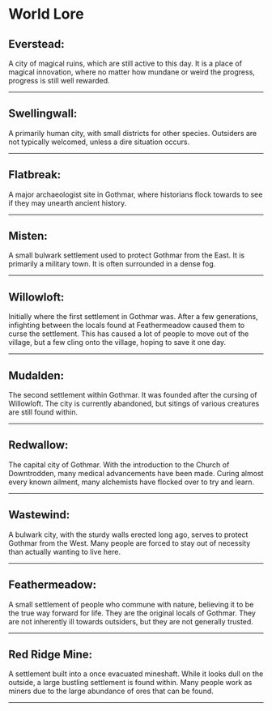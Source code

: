 # World Lore

## Everstead:
A city of magical ruins, which are still active to this day. It is a place of magical innovation, where no matter how mundane or weird the progress, progress is still well rewarded. 

---

## Swellingwall:
A primarily human city, with small districts for other species. Outsiders are not typically welcomed, unless a dire situation occurs.

---

## Flatbreak:
A major archaeologist site in Gothmar, where historians flock towards to see if they may unearth ancient history.

---

## Misten:
A small bulwark settlement used to protect Gothmar from the East. It is primarily a military town. It is often surrounded in a dense fog.

---

## Willowloft:
Initially where the first settlement in Gothmar was. After a few generations, infighting between the locals found at Feathermeadow caused them to curse the settlement. This has caused a lot of people to move out of the village, but a few cling onto the village, hoping to save it one day.

---

## Mudalden:
The second settlement within Gothmar. It was founded after the cursing of Willowloft. The city is currently abandoned, but sitings of various creatures are still found within.

---

## Redwallow:
The capital city of Gothmar. With the introduction to the Church of Downtrodden, many medical advancements have been made. Curing almost every known ailment, many alchemists have flocked over to try and learn.

---

## Wastewind:
A bulwark city, with the sturdy walls erected long ago, serves to protect Gothmar from the West. Many people are forced to stay out of necessity than actually wanting to live here.

---

## Feathermeadow:
A small settlement of people who commune with nature, believing it to be the true way forward for life. They are the original locals of Gothmar. They are not inherently ill towards outsiders, but they are not generally trusted.

---

## Red Ridge Mine:
A settlement built into a once evacuated mineshaft. While it looks dull on the outside, a large bustling settlement is found within. Many people work as miners due to the large abundance of ores that can be found.

---